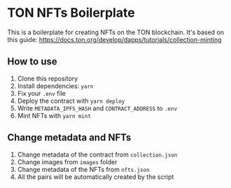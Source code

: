 # TON NFTs Boilerplate

This is a boilerplate for creating NFTs on the TON blockchain. It's based on this guide: https://docs.ton.org/develop/dapps/tutorials/collection-minting

## How to use

1. Clone this repository
2. Install dependencies: `yarn`
3. Fix your `.env` file
4. Deploy the contract with `yarn deploy`
5. Write `METADATA_IPFS_HASH` and `CONTRACT_ADDRESS` to `.env`
6. Mint NFTs with `yarn mint`

## Change metadata and NFTs

1. Change metadata of the contract from `collection.json`
2. Change images from `images` folder
3. Change metadata of the NFTs from `nfts.json`
4. All the pairs will be automatically created by the script